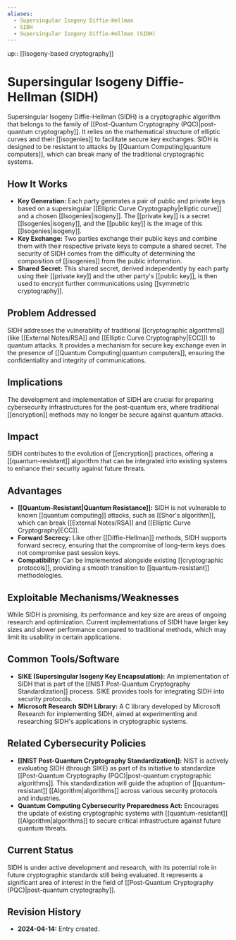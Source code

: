 ```yaml
---
aliases:
  - Supersingular Isogeny Diffie-Hellman
  - SIDH
  - Supersingular Isogeny Diffie-Hellman (SIDH)
---
```

up:: [[Isogeny-based cryptography]]
# Supersingular Isogeny Diffie-Hellman (SIDH)

Supersingular Isogeny Diffie-Hellman (SIDH) is a cryptographic algorithm that belongs to the family of [[Post-Quantum Cryptography (PQC)|post-quantum cryptography]]. It relies on the mathematical structure of elliptic curves and their [[isogenies]] to facilitate secure key exchanges. SIDH is designed to be resistant to attacks by [[Quantum Computing|quantum computers]], which can break many of the traditional cryptographic systems.

## How It Works

- **Key Generation:** Each party generates a pair of public and private keys based on a supersingular [[Elliptic Curve Cryptography|elliptic curve]] and a chosen [[Isogenies|isogeny]]. The [[private key]] is a secret [[Isogenies|isogeny]], and the [[public key]] is the image of this [[Isogenies|isogeny]].
- **Key Exchange:** Two parties exchange their public keys and combine them with their respective private keys to compute a shared secret. The security of SIDH comes from the difficulty of determining the composition of [[isogenies]] from the public information.
- **Shared Secret:** This shared secret, derived independently by each party using their [[private key]] and the other party's [[public key]], is then used to encrypt further communications using [[symmetric cryptography]].

## Problem Addressed

SIDH addresses the vulnerability of traditional [[cryptographic algorithms]] (like [[External Notes/RSA]] and [[Elliptic Curve Cryptography|ECC]]) to quantum attacks. It provides a mechanism for secure key exchange even in the presence of [[Quantum Computing|quantum computers]], ensuring the confidentiality and integrity of communications.

## Implications

The development and implementation of SIDH are crucial for preparing cybersecurity infrastructures for the post-quantum era, where traditional [[encryption]] methods may no longer be secure against quantum attacks.

## Impact

SIDH contributes to the evolution of [[encryption]] practices, offering a [[quantum-resistant]] algorithm that can be integrated into existing systems to enhance their security against future threats.

## Advantages

- **[[Quantum-Resistant|Quantum Resistance]]:** SIDH is not vulnerable to known [[quantum computing]] attacks, such as [[Shor's algorithm]], which can break [[External Notes/RSA]] and [[Elliptic Curve Cryptography|ECC]].
- **Forward Secrecy:** Like other [[Diffie-Hellman]] methods, SIDH supports forward secrecy, ensuring that the compromise of long-term keys does not compromise past session keys.
- **Compatibility:** Can be implemented alongside existing [[cryptographic protocols]], providing a smooth transition to [[quantum-resistant]] methodologies.

## Exploitable Mechanisms/Weaknesses

While SIDH is promising, its performance and key size are areas of ongoing research and optimization. Current implementations of SIDH have larger key sizes and slower performance compared to traditional methods, which may limit its usability in certain applications.

## Common Tools/Software

- **SIKE (Supersingular Isogeny Key Encapsulation):** An implementation of SIDH that is part of the [[NIST Post-Quantum Cryptography Standardization]] process. SIKE provides tools for integrating SIDH into security protocols.
- **Microsoft Research SIDH Library:** A C library developed by Microsoft Research for implementing SIDH, aimed at experimenting and researching SIDH's applications in cryptographic systems.

## Related Cybersecurity Policies

- **[[NIST Post-Quantum Cryptography Standardization]]:** NIST is actively evaluating SIDH (through SIKE) as part of its initiative to standardize [[Post-Quantum Cryptography (PQC)|post-quantum cryptographic algorithms]]. This standardization will guide the adoption of [[quantum-resistant]] [[Algorithm|algorithms]] across various security protocols and industries.
- **Quantum Computing Cybersecurity Preparedness Act:** Encourages the update of existing cryptographic systems with [[quantum-resistant]] [[Algorithm|algorithms]] to secure critical infrastructure against future quantum threats.

## Current Status

SIDH is under active development and research, with its potential role in future cryptographic standards still being evaluated. It represents a significant area of interest in the field of [[Post-Quantum Cryptography (PQC)|post-quantum cryptography]].

## Revision History

- **2024-04-14:** Entry created.